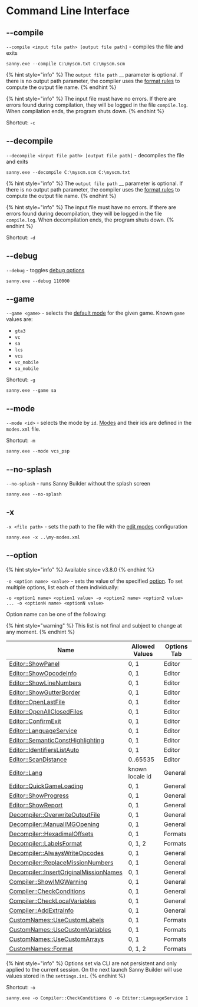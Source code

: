 # Command Line Interface

## --compile

`--compile <input file path> [output file path]` - compiles the file and exits

```
sanny.exe --compile C:\myscm.txt C:\myscm.scm
```

{% hint style="info" %}
The `output file path` __ parameter is optional. If there is no output path parameter, the compiler uses the [format rules](options/formats.md#file-name-format) to compute the output file name.&#x20;
{% endhint %}

{% hint style="info" %}
The input file must have no errors. If there are errors found during compilation, they will be logged in the file `compile.log`. When compilation ends, the program shuts down.
{% endhint %}

Shortcut: `-c`

## --decompile

`--decompile <input file path> [output file path]` - decompiles the file and exits

```
sanny.exe --decompile C:\myscm.scm C:\myscm.txt
```

{% hint style="info" %}
The `output file path` __ parameter is optional. If there is no output path parameter, the compiler uses the [format rules](options/formats.md#file-name-format) to compute the output file name.&#x20;
{% endhint %}

{% hint style="info" %}
The input file must have no errors. If there are errors found during decompilation, they will be logged in the file `compile.log`. When decompilation ends, the program shuts down.
{% endhint %}

Shortcut: `-d`

## --debug

`--debug` - toggles [debug options](console.md#running-with-debug)

```
sanny.exe --debug 110000
```

## --game

`--game <game>` - selects the [default mode](../edit-modes/#type) for the given game. Known `game` values are:

* `gta3`
* `vc`
* `sa`
* `lcs`
* `vcs`
* `vc_mobile`
* `sa_mobile`

Shortcut: `-g`

```
sanny.exe --game sa
```

## --mode

`--mode <id>` - selects the mode by `id`. [Modes](../edit-modes/) and their ids are defined in the `modes.xml` file.

Shortcut: `-m`

```
sanny.exe --mode vcs_psp
```

## --no-splash

`--no-splash` - runs Sanny Builder without the splash screen

```
sanny.exe --no-splash
```

## -x

`-x <file path>` - sets the path to the file with the [edit modes](../edit-modes/) configuration

```
sanny.exe -x ..\my-modes.xml
```

## --option

{% hint style="info" %}
Available since v3.8.0
{% endhint %}

`-o <option name> <value>` - sets the value of the specified [option](options/). To set multiple options, list each of them individually:

`-o <option1 name> <option1 value> -o <option2 name> <option2 value> ... -o <optionN name> <optionN value>`&#x20;

Option name can be one of the following:

{% hint style="warning" %}
This list is not final and subject to change at any moment.
{% endhint %}

| Name                                                                                       | Allowed Values  | Options Tab |
| ------------------------------------------------------------------------------------------ | --------------- | ----------- |
| [Editor::ShowPanel](options/editor.md#editor-configuration)                                | 0, 1            | Editor      |
| [Editor::ShowOpcodeInfo](options/editor.md#editor-configuration)                           | 0, 1            | Editor      |
| [Editor::ShowLineNumbers](options/editor.md#editor-configuration)                          | 0, 1            | Editor      |
| [Editor::ShowGutterBorder](options/editor.md#editor-configuration)                         | 0, 1            | Editor      |
| [Editor::OpenLastFile](options/editor.md#editor-configuration)                             | 0, 1            | Editor      |
| [Editor::OpenAllClosedFiles](options/editor.md#editor-configuration)                       | 0, 1            | Editor      |
| [Editor::ConfirmExit](options/editor.md#editor-configuration)                              | 0, 1            | Editor      |
| [Editor::LanguageService](options/editor.md#editor-configuration)                          | 0, 1            | Editor      |
| [Editor::SemanticConstHighlighting](options/editor.md#editor-configuration)                | 0, 1            | Editor      |
| [Editor::IdentifiersListAuto](options/editor.md#code-scan-distance)                        | 0, 1            | Editor      |
| [Editor::ScanDistance](options/editor.md#code-scan-distance)                               | 0..65535        | Editor      |
| [Editor::Lang](options/general.md#interface-language)                                      | known locale id | General     |
| [Editor::QuickGameLoading](options/general.md#quick-game-loading)                          | 0, 1            | General     |
| [Editor::ShowProgress](options/general.md#show-progress)                                   | 0, 1            | General     |
| [Editor::ShowReport](options/general.md#show-report)                                       | 0, 1            | General     |
| [Decompiler::OverwriteOutputFile](options/general.md#always-overwrite-output-file)         | 0, 1            | General     |
| [Decompiler::ManualIMGOpening](options/general.md#manual-img-opening)                      | 0, 1            | General     |
| [Decompiler::HexadimalOffsets](options/formats.md#label-name-format)                       | 0, 1            | Formats     |
| [Decompiler::LabelsFormat](options/formats.md#label-name-format)                           | 0, 1, 2         | Formats     |
| [Decompiler::AlwaysWriteOpcodes](options/general.md#write-opcodes)                         | 0, 1            | General     |
| [Decompiler::ReplaceMissionNumbers](options/general.md#replace-mission-numbers)            | 0, 1            | General     |
| [Decompiler::InsertOriginalMissionNames](options/general.md#insert-original-mission-names) | 0, 1            | General     |
| [Compiler::ShowIMGWarning](options/general.md#show-warning)                                | 0, 1            | General     |
| [Compiler::CheckConditions](options/general.md#check-conditions)                           | 0, 1            | General     |
| [Compiler::CheckLocalVariables](options/general.md#ranges-check)                           | 0, 1            | General     |
| [Compiler::AddExtraInfo](options/general.md#add-extra-info-to-scm)                         | 0, 1            | General     |
| [CustomNames::UseCustomLabels](options/formats.md#custom-names)                            | 0, 1            | Formats     |
| [CustomNames::UseCustomVariables](options/formats.md#custom-names)                         | 0, 1            | Formats     |
| [CustomNames::UseCustomArrays](options/formats.md#custom-names)                            | 0, 1            | Formats     |
| [CustomNames::Format](options/formats.md#case-converting)                                  | 0, 1, 2         | Formats     |

{% hint style="info" %}
Options set via CLI are not persistent and only applied to the current session. On the next launch Sanny Builder will use values stored in the `settings.ini`.
{% endhint %}

Shortcut: `-o`

```
sanny.exe -o Compiler::CheckConditions 0 -o Editor::LanguageService 1
```
